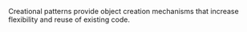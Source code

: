 Creational patterns provide object creation mechanisms that increase flexibility and reuse of existing code.
